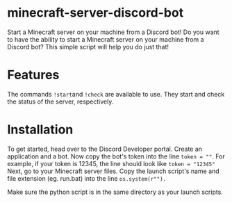 # minecraft-server-discord-bot
Start a Minecraft server on your machine from a Discord bot!
Do you want to have the ability to start a Minecraft server on your machine from a Discord bot? This simple script will help you do just that!

# Features
The commands `!start`and `!check` are available to use. They start and check the status of the server, respectively. 

# Installation
To get started, head over to the Discord Developer portal. Create an application and a bot. 
Now copy the bot's token into the line `token = ""`. For example, if your token is 12345, the line should look like `token = "12345"`
Next, go to your Minecraft server files. Copy the launch script's name and file extension (eg. run.bat) into the line `os.system(r"").`

Make sure the python script is in the same directory as your launch scripts. 
